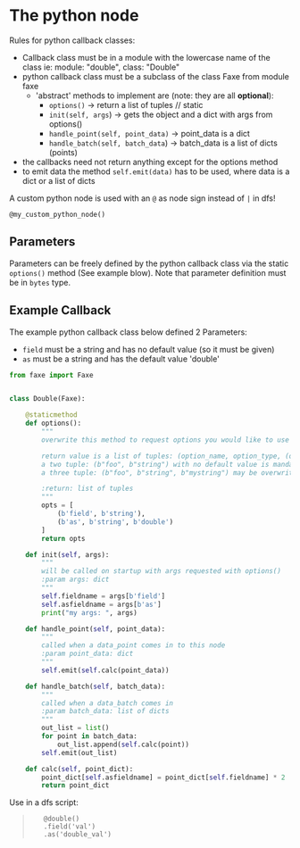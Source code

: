 The python node
==============

Rules for python callback classes:

* Callback class must be in a module with the lowercase name of the class ie:
module: "double", class: "Double"
* python callback class must be a subclass of the class Faxe from module faxe
  * 'abstract' methods to implement are (note: they are all **optional**):
     * `options()` -> return a list of tuples // static
     * `init(self, args`) -> gets the object and a dict with args from options()
     * `handle_point(self, point_data)` -> point_data is a dict
     * `handle_batch(self, batch_data`) -> batch_data is a list of dicts (points)
* the callbacks need not return anything except for the options method
* to emit data the method `self.emit(data)` has to be used, where data is a dict or a list of dicts


A custom python node is used with an `@` as node sign instead of `|` in dfs!

    @my_custom_python_node()

Parameters
----------

Parameters can be freely defined by the python callback class via the static `options()` method (See example blow).
Note that parameter definition must be in `bytes` type.


Example Callback
----------------

The example python callback class below defined 2 Parameters:

* `field` must be a string and has no default value (so it must be given)
* `as` must be a string and has the default value 'double'

```python
from faxe import Faxe


class Double(Faxe):

    @staticmethod
    def options():
        """
        overwrite this method to request options you would like to use

        return value is a list of tuples: (option_name, option_type, (optional: default type))
        a two tuple: (b"foo", b"string") with no default value is mandatory in the dfs script
        a three tuple: (b"foo", b"string", b"mystring") may be overwritten in a dfs script

        :return: list of tuples
        """
        opts = [
            (b'field', b'string'),
            (b'as', b'string', b'double')
        ]
        return opts

    def init(self, args):
        """
        will be called on startup with args requested with options()
        :param args: dict
        """
        self.fieldname = args[b'field']
        self.asfieldname = args[b'as']
        print("my args: ", args)

    def handle_point(self, point_data):
        """
        called when a data_point comes in to this node
        :param point_data: dict
        """
        self.emit(self.calc(point_data))

    def handle_batch(self, batch_data):
        """
        called when a data_batch comes in
        :param batch_data: list of dicts
        """
        out_list = list()
        for point in batch_data:
            out_list.append(self.calc(point))
        self.emit(out_list)

    def calc(self, point_dict):
        point_dict[self.asfieldname] = point_dict[self.fieldname] * 2
        return point_dict
```

Use in a dfs script:

>        @double()
>        .field('val')
>        .as('double_val')